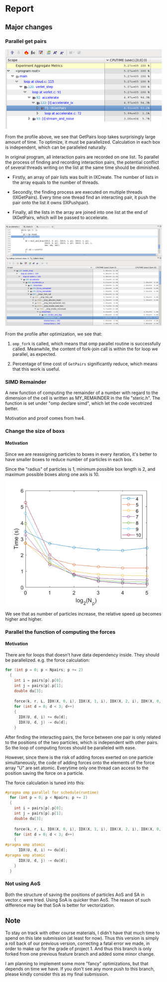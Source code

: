 # Report

## Major changes

### Parallel get pairs

![before_OptGetPairs](before_OptGetPairs.png)

From the profile above, we see that GetPairs loop takes surprisingly large amount of time. To optimize, it must be parallelized. Calculation in each box is independent, which can be paralleled naturally.

In original program, all interaction pairs are recorded on one list. To parallel the process of finding and recording interaction pairs, the potential conflict of several threads writing on the list at the same time should be diminished.

- Firstly, an array of pair lists was built in IXCreate. The number of lists in the array equals to the number of threads.

- Secondly, the finding process are executed on multiple threads (IXGetPairs). Every time one thread find an interacting pair, it push the pair onto the list it owns (IXPushpair).

- Finally, all the lists in the array are joined into one list at the end of IXGetPairs, which will be passed to accelerate.

![after_OptGetPairs](after_multivec_2.png)

From the profile after optimization, we see that:

1. `omp_fork` is called, which means that omp parallel routine is successfully called. Meanwhile, the content of fork-join call is within the for loop we parallel, as expected.

2. Percentage of time cost of `GetPairs` significantly reduce, which means that this work is useful.

### SIMD Remainder

A new function of computing the remainder of a number with regard to the dimension of the cell is written as MY_REMAINDER in the file "steric.h". The function is set under "omp declare simd", which let the code vecotrized better.

Motivation and proof comes from hw4.

### Change the size of boxs

#### Motivation

Since we are reassigning particles to boxes in every iteration, it's better to have smaller boxes to reduce number of particles in each box.

Since the "radius" of particles is 1, minimum possible box length is 2, and maximum possible boxes along one axis is 10.

![pj1_boxsize](pj1_boxsize.png)

We see that as number of particles increase, the relative speed up becomes higher and higher.

### Parallel the function of computing the forces

#### Motivation

There are for loops that doesn't have data dependency inside. They should be parallelized. e.g. the force calculation:

```c
for (int p = 0; p < Npairs; p += 2)
  {
    int i = pairs[p].p[0];
    int j = pairs[p].p[1];
    double du[3];

    force(k, r, L, IDX(X, 0, i), IDX(X, 1, i), IDX(X, 2, i), IDX(X, 0, j), IDX(X, 1, j), IDX(X, 2, j), du);
    for (int d = 0; d < 3; d++)
    {
      IDX(U, d, i) += du[d];
      IDX(U, d, j) -= du[d];
    }
```

After finding the interacting pairs, the force between one pair is only related to the positions of the two particles, which is independent with other pairs. So the loop of computing forces should be paralleled with ease.

However, since there is the risk of adding forces exerted on one particle simultaneously, the code of adding forces onto the elements of the force array "U" are set atomic. Everytime only one thread can access to the position saving the force on a particle.

The force calculation is tuned into this:

```c
#pragma omp parallel for schedule(runtime)
  for (int p = 0; p < Npairs; p += 2)
  {
    int i = pairs[p].p[0];
    int j = pairs[p].p[1];
    double du[3];

    force(k, r, L, IDX(X, 0, i), IDX(X, 1, i), IDX(X, 2, i), IDX(X, 0, j), IDX(X, 1, j), IDX(X, 2, j), du);
    for (int d = 0; d < 3; d++)
    {
#pragma omp atomic
      IDX(U, d, i) += du[d];
#pragma omp atomic
      IDX(U, d, j) -= du[d];
    }
  }
```

### Not using AoS

Both the structure of saving the positions of particles AoS and SA in vector.c were tried. Using SoA is quicker than AoS. The reason of such difference may be that SoA is better for vectorization.

## Note

To stay on track with other course materials, I didn't have that much time to spend on this late submission (at least for now). Thus this version is simply a roll back of our previous version, correcting a fatal error we made, in order to make up for the grade of project 1.
And thus this branch is only forked from one previous feature branch and added some minor change.

I am planning to implement some more "fancy" optimizations, but that depends on time we have. If you don't see any more push to this branch, please kindly consider this as my final submission.
